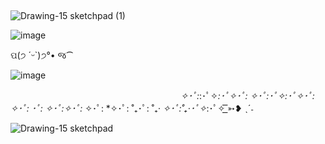 ## 
![Drawing-15 sketchpad (1)](https://github.com/IHeartSwanie/IHeartSwanie/assets/170365983/b101fe2b-6a22-4115-871f-47a8bd57c92c)

![image](https://github.com/IHeartSwanie/IHeartSwanie/assets/170365983/9084dcf5-0b72-4fa3-9241-aee2e4577f08)


 
ପ(੭ ´ᵕ`)੭°• જ⁀


![image](https://github.com/IHeartSwanie/IHeartSwanie/assets/170365983/f78bd680-58f2-42fb-a312-3b04f16b33ee)




ᅠ ᅠᅠᅠ ᅠᅠᅠ ᅠᅠᅠ ᅠᅠᅠ ᅠᅠᅠ ᅠᅠᅠ    *✧･ﾟ:*:･ﾟ✧*:･ﾟ✧･ﾟ: *✧･ﾟ:･ﾟ✧*:･ﾟ✧･ﾟ: *✧･ﾟ:* ･ﾟ: *✧･ﾟ:*✧･ﾟ:* ✧･ﾟ: *✧･ﾟ: ˚₊･ﾟ: ˚₊· *✧･ﾟ:˚₊·･ﾟ✧*:･ﾟ✧  ͟͟͞͞➳❥ ˎˊ˗










![Drawing-15 sketchpad](https://github.com/IHeartSwanie/IHeartSwanie/assets/170365983/58512cc2-7e80-4c98-8e03-bb45695a2b5a)
